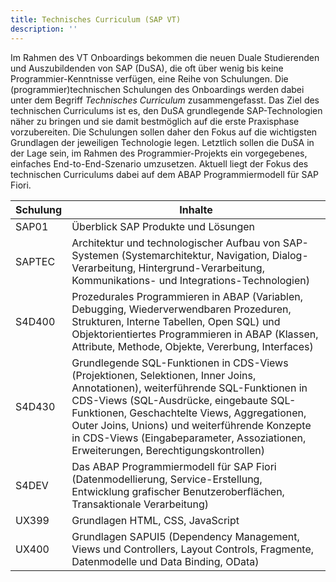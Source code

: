 ```yaml
---
title: Technisches Curriculum (SAP VT)
description: ''
---
```


Im Rahmen des VT Onboardings bekommen die neuen Duale Studierenden und Auszubildenden von SAP (DuSA), die oft über wenig bis keine 
Programmier-Kenntnisse verfügen, eine Reihe von Schulungen. Die (programmier)technischen Schulungen des Onboardings werden dabei unter dem Begriff 
_Technisches Curriculum_ zusammengefasst. Das Ziel des technischen Curriculums ist es, den DuSA grundlegende SAP-Technologien näher zu bringen und sie damit bestmöglich auf die erste Praxisphase vorzubereiten. Die Schulungen sollen daher den Fokus auf die wichtigsten Grundlagen der 
jeweiligen Technologie legen. Letztlich sollen die DuSA in der Lage sein, im Rahmen des Programmier-Projekts ein vorgegebenes, einfaches End-to-End-Szenario umzusetzen. Aktuell liegt der Fokus des technischen Curriculums dabei auf dem ABAP Programmiermodell für SAP Fiori.

| Schulung | Inhalte |
| -------- | ------- |
| SAP01    | Überblick SAP Produkte und Lösungen |
| SAPTEC   | Architektur und technologischer Aufbau von SAP-Systemen (Systemarchitektur, Navigation, Dialog-Verarbeitung, Hintergrund-Verarbeitung, Kommunikations- und Integrations-Technologien) |
| S4D400   | Prozedurales Programmieren in ABAP (Variablen, Debugging, Wiederverwendbaren Prozeduren, Strukturen, Interne Tabellen, Open SQL) und Objektorientiertes Programmieren in ABAP (Klassen, Attribute, Methode, Objekte, Vererbung, Interfaces) |
| S4D430   | Grundlegende SQL-Funktionen in CDS-Views (Projektionen, Selektionen, Inner Joins, Annotationen), weiterführende SQL-Funktionen in CDS-Views (SQL-Ausdrücke, eingebaute SQL-Funktionen, Geschachtelte Views, Aggregationen, Outer Joins, Unions) und weiterführende Konzepte in CDS-Views (Eingabeparameter, Assoziationen, Erweiterungen, Berechtigungskontrollen) |
| S4DEV    | Das ABAP Programmiermodell für SAP Fiori (Datenmodellierung, Service-Erstellung, Entwicklung grafischer Benutzeroberflächen, Transaktionale Verarbeitung) |
| UX399    | Grundlagen HTML, CSS, JavaScript |
| UX400    | Grundlagen SAPUI5 (Dependency Management, Views und Controllers, Layout Controls, Fragmente, Datenmodelle und Data Binding, OData) |
